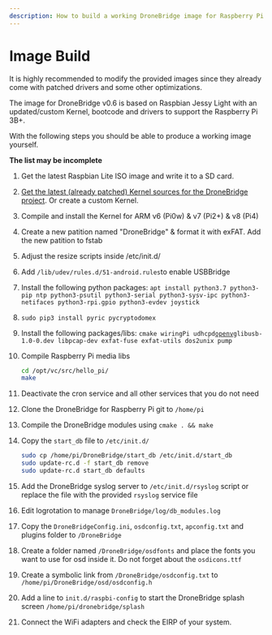 ```yaml
---
description: How to build a working DroneBridge image for Raspberry Pi
---
```


# Image Build

It is highly recommended to modify the provided images since they already come with patched drivers and some other optimizations. 

The image for DroneBridge v0.6 is based on Raspbian Jessy Light with an updated/custom Kernel, bootcode and drivers to support the Raspberry Pi 3B+.

With the following steps you should be able to produce a working image yourself.

**The list may be incomplete**

1. Get the latest Raspbian Lite ISO image and write it to a SD card.
2. [Get the latest \(already patched\) Kernel sources for the DroneBridge project](https://github.com/DroneBridge/RPiKernel/releases). Or create a custom Kernel.
3. Compile and install the Kernel for ARM v6 \(Pi0w\) & v7 \(Pi2+\) & v8 \(Pi4\)
4. Create a new patition named "DroneBridge"  & format it with exFAT. Add the new patition to fstab
5. Adjust the resize scripts inside /etc/init.d/
6. Add `/lib/udev/rules.d/51-android.rules`to enable USBBridge
7. Install the following python packages: `apt install python3.7 python3-pip ntp python3-psutil python3-serial python3-sysv-ipc python3-netifaces python3-rpi.gpio python3-evdev joystick`
8. `sudo pip3 install pyric pycryptodomex`
9. Install the following packages/libs: `cmake wiringPi udhcpd`[`openvg`](https://github.com/ajstarks/openvg)`libusb-1.0-0.dev libpcap-dev exfat-fuse exfat-utils dos2unix pump`  
10. Compile Raspberry Pi media libs  


    ```bash
    cd /opt/vc/src/hello_pi/
    make
    ```

11. Deactivate the cron service and all other services that you do not need
12. Clone the DroneBridge for Raspberry Pi git to `/home/pi`
13. Compile the DroneBridge modules using `cmake . && make`
14. Copy the `start_db` file to `/etc/init.d/`

    ```bash
    sudo cp /home/pi/DroneBridge/start_db /etc/init.d/start_db
    sudo update-rc.d -f start_db remove
    sudo update-rc.d start_db defaults
    ```

15. Add the DroneBridge syslog server to `/etc/init.d/rsyslog` script or replace the file with the provided `rsyslog` service file
16. Edit logrotation to manage `DroneBridge/log/db_modules.log`
17. Copy the `DroneBridgeConfig.ini`, `osdconfig.txt`, `apconfig.txt` and plugins folder to `/DroneBridge`
18. Create a folder named `/DroneBridge/osdfonts` and place the fonts you want to use for osd inside it. Do not forget about the `osdicons.ttf`
19. Create a symbolic link from `/DroneBridge/osdconfig.txt` to `/home/pi/DroneBridge/osd/osdconfig.h`
20. Add a line to `init.d/raspbi-config` to start the DroneBridge splash screen `/home/pi/dronebridge/splash`
21. Connect the WiFi adapters and check the EIRP of your system.



